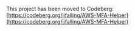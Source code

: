 
This project has been moved to Codeberg: [https://codeberg.org/jjfalling/AWS-MFA-Helper](https://codeberg.org/jjfalling/AWS-MFA-Helper)
